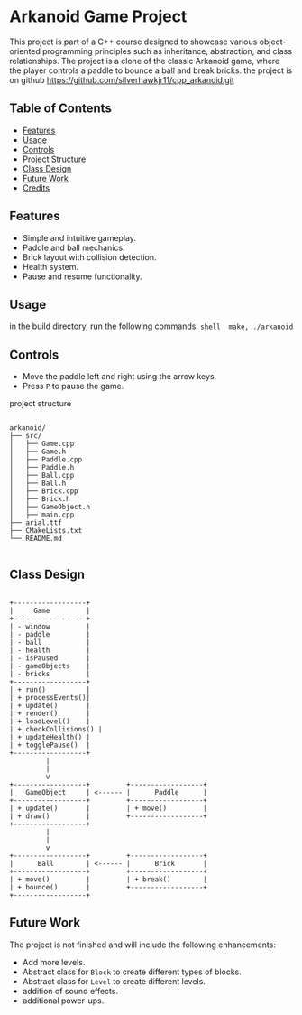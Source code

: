 # Arkanoid Game Project

This project is part of a C++ course designed to showcase various object-oriented programming principles such as inheritance, abstraction, and class relationships. The project is a clone of the classic Arkanoid game, where the player controls a paddle to bounce a ball and break bricks.
the project is on github
https://github.com/silverhawkjr11/cpp_arkanoid.git
## Table of Contents

- [Features](#features)
- [Usage](#usage)
- [Controls](#controls)
- [Project Structure](#project-structure)
- [Class Design](#class-design)
- [Future Work](#future-work)
- [Credits](#credits)

## Features

- Simple and intuitive gameplay.
- Paddle and ball mechanics.
- Brick layout with collision detection.
- Health system.
- Pause and resume functionality.

## Usage

in the build directory, run the following commands:
```shell  make, ./arkanoid```

## Controls

- Move the paddle left and right using the arrow keys.
- Press `P` to pause the game.

project structure

```shell

arkanoid/
├── src/
│   ├── Game.cpp
│   ├── Game.h
│   ├── Paddle.cpp
│   ├── Paddle.h
│   ├── Ball.cpp
│   ├── Ball.h
│   ├── Brick.cpp
│   ├── Brick.h
│   ├── GameObject.h
│   ├── main.cpp
├── arial.ttf
├── CMakeLists.txt
└── README.md


```

## Class Design

```shell

+------------------+
|     Game         |
+------------------+
| - window         |
| - paddle         |
| - ball           |
| - health         |
| - isPaused       |
| - gameObjects    |
| - bricks         |
+------------------+
| + run()          |
| + processEvents()|
| + update()       |
| + render()       |
| + loadLevel()    |
| + checkCollisions() |
| + updateHealth() |
| + togglePause()  |
+------------------+
         |
         |
         v
+------------------+         +------------------+
|   GameObject     | <------ |      Paddle      |
+------------------+         +------------------+
| + update()       |         | + move()         |
| + draw()         |         +------------------+
+------------------+
         |
         |
         v
+------------------+         +------------------+
|      Ball        | <------ |      Brick       |
+------------------+         +------------------+
| + move()         |         | + break()        |
| + bounce()       |         +------------------+
+------------------+

```

## Future Work

The project is not finished and will include the following enhancements:

- Add more levels.
- Abstract class for `Block` to create different types of blocks.
- Abstract class for `Level` to create different levels.
- addition of sound effects.
- additional power-ups.
